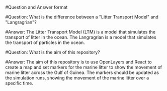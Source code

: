 #Question and Answer format 

#Question: What is the difference between a "Litter Transport Model" and "Langragrian"?  

#Answer: The Litter Transport Model (LTM) is a model that simulates the transport of litter in the ocean. The Langragrian is a model that simulates the transport of particles in the ocean.

#Question: What is the aim of this repository?

#Answer: The aim of this repository is to use OpenLayers and React to create a map and set markers for the marine litter to show the movement of marine litter across the Gulf of Guinea. 
The markers should be updated as the simulation runs, showing the movement of the marine litter over a specific time.

